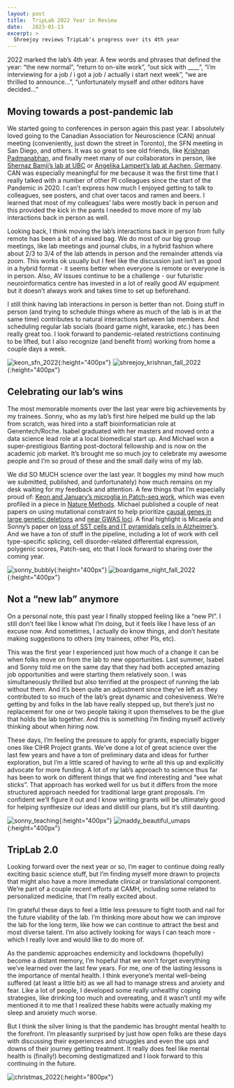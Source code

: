 ```yaml
---
layout: post
title:  TripLab 2022 Year in Review
date:   2023-01-13
excerpt: >
  Shreejoy reviews TripLab's progress over its 4th year
---
```


2022 marked the lab’s 4th year. A few words and phrases that defined the year: “the new normal”, “return to on-site work”, “out sick with ____”, “i’m interviewing for a job / i got a job / actually i start next week”, “we are thrilled to announce…”, “unfortunately myself and other editors have decided…”

## Moving towards a post-pandemic lab

We started going to conferences in person again this past year. I absolutely loved going to the Canadian Association for Neuroscience (CAN) annual meeting (conveniently, just down the street in Toronto), the SFN meeting in San Diego, and others. It was so great to see old friends, like [Krishnan Padmanabhan](https://www.urmc.rochester.edu/labs/neural-circuits-computation.aspx), and finally meet many of our collaborators in person, like [Shernaz Bamji’s lab at UBC](https://www.bamjilab.com/) or [Angelika Lampert’s lab at Aachen, Germany](https://www.ukaachen.de/en/clinics-institutes/institute-of-physiology/research/lampert-lab/lab-members/prof-angelika-lampert/). CAN was especially meaningful for me because it was the first time that I really talked with a number of other PI colleagues since the start of the Pandemic in 2020. I can’t express how much I enjoyed getting to talk to colleagues, see posters, and chat over tacos and ramen and beers. I learned that most of my colleagues’ labs were mostly back in person and this provided the kick in the pants I needed to move more of my lab interactions back in person as well. 

Looking back, I think moving the lab’s interactions back in person from fully remote has been a bit of a mixed bag. We do most of our big group meetings, like lab meetings and journal clubs, in a hybrid fashion where about 2/3 to 3/4 of the lab attends in person and the remainder attends via zoom. This works ok usually but I feel like the discussion just isn’t as good in a hybrid format - it seems better when everyone is remote or everyone is in person. Also, AV issues continue to be a challenge - our futuristic neuroinformatics centre has invested in a lot of really good AV equipment but it doesn’t always work and takes time to set up beforehand. 

I still think having lab interactions in person is better than not. Doing stuff in person (and trying to schedule things where as much of the lab is in at the same time) contributes to natural  interactions between lab members. And scheduling regular lab socials (board game night, karaoke, etc.) has been really great too. I look forward to pandemic-related restrictions continuing to be lifted, but I also recognize (and benefit from) working from home a couple days a week.

![keon_sfn_2022](/images/lab_fun/fall_2022/keon_sfn_2022.jpg "keon_sfn_2022"){:height="400px"}
![shreejoy_krishnan_fall_2022](/images/lab_fun/fall_2022/shreejoy_krishnan_fall_2022.jpg "shreejoy_krishnan_fall_2022"){:height="400px"}

## Celebrating our lab’s wins

The most memorable moments over the last year were big achievements by my trainees. Sonny, who as my lab’s first hire helped me build up the lab from scratch, was hired into a staff bioinformatician role at Genentech/Roche. Isabel graduated with her masters and moved onto a data science lead role at a local biomedical start up. And Michael won a super-prestigious Banting post-doctoral fellowship and is now on the academic job market. It’s brought me so much joy to celebrate my awesome people and I’m so proud of these and the small daily wins of my lab.

We did SO MUCH science over the last year. It boggles my mind how much we submitted, published, and (unfortunately) how much remains on my desk waiting for my feedback and attention. A few things that I’m especially proud of: [Keon and January’s microglia in Patch-seq work](https://www.biorxiv.org/content/10.1101/2022.09.07.507009v2), which was even profiled in a piece in [Nature Methods](https://www.nature.com/articles/s41592-022-01662-5). Michael published a couple of neat papers on using mutational constraint to help prioritize [causal genes in large genetic deletions](https://jamanetwork.com/journals/jamapsychiatry/fullarticle/2786543) and [near GWAS loci](https://www.nature.com/articles/s41380-022-01542-6). A final highlight is Micaela and Sonny’s paper on [loss of SST cells and IT pyramidals cells in Alzheimer’s](https://www.frontiersin.org/articles/10.3389/fnmol.2022.903175/full). And we have a ton of stuff in the pipeline, including a lot of work with cell type-specific splicing, cell disorder-related differential expression, polygenic scores, Patch-seq, etc that I look forward to sharing over the coming year.

![sonny_bubbly](/images/lab_fun/summer_2022/sonny_bubbly.jpg "sonny_bubbly"){:height="400px"}
![boardgame_night_fall_2022](/images/lab_fun/fall_2022/boardgame_night_fall_2022.jpg "boardgame_night_fall_2022"){:height="400px"}

## Not a “new lab” anymore

On a personal note, this past year I finally stopped feeling like a “new PI”. I still don’t feel like I know what I’m doing, but it feels like I have less of an excuse now. And sometimes, I actually do know things, and don’t hesitate making suggestions to others (my trainees, other PIs, etc).

This was the first year I experienced just how much of a change it can be when folks move on from the lab to new opportunities. Last summer, Isabel and Sonny told me on the same day that they had both accepted amazing job opportunities and were starting them relatively soon. I was simultaneously thrilled but also terrified at the prospect of running the lab without them. And it’s been quite an adjustment since they’ve left as they contributed to so much of the lab’s great dynamic and cohesiveness. We’re getting by and folks in the lab have really stepped up, but there’s just no replacement for one or two people taking it upon themselves to be the glue that holds the lab together. And this is something I’m finding myself actively thinking about when hiring now.

These days, I’m feeling the pressure to apply for grants, especially bigger ones like CIHR Project grants. We’ve done a lot of great science over the last few years and have a ton of preliminary data and ideas for further exploration, but I’m a little scared of having to write all this up and explicitly advocate for more funding. A lot of my lab’s approach to science thus far has been to work on different things that we find interesting and “see what sticks”. That approach has worked well for us but it differs from the more structured approach needed for traditional large grant proposals. I’m confident we’ll figure it out and I know writing grants will be ultimately good for helping synthesize our ideas and distill our plans, but it’s still daunting. 

![sonny_teaching](/images/lab_fun/summer_2022/sonny_teaching.jpg "sonny_teaching"){:height="400px"}
![maddy_beautiful_umaps](/images/lab_fun/fall_2022/maddy_beautiful_umaps.jpg "maddy_beautiful_umaps"){:height="400px"}

## TripLab 2.0

Looking forward over the next year or so, I’m eager to continue doing really exciting basic science stuff, but I’m finding myself more drawn to projects that might also have a more immediate clinical or translational component. We’re part of a couple recent efforts at CAMH,  including some related to personalized medicine, that I’m really excited about. 

I’m grateful these days to feel a little less pressure to fight tooth and nail for the future viability of the lab. I’m thinking more about how we can improve the lab for the long term, like how we can continue to attract the best and most diverse talent. I’m also actively looking for ways I can teach more - which I really love and would like to do more of.

As the pandemic approaches endemicity and lockdowns (hopefully) become a distant memory, I’m hopeful that we won’t forget everything we’ve learned over the last few years. For me, one of the lasting lessons is the importance of mental health. I think everyone’s mental well-being suffered (at least a little bit) as we all had to manage stress and anxiety and fear. Like a lot of people, I developed some really unhealthy coping strategies, like drinking too much and overeating, and it wasn’t until my wife mentioned it to me that I realized these habits were actually making my sleep and anxiety much worse.

But I think the silver lining is that the pandemic has brought mental health to the forefront. I’m pleasantly surprised by just how open folks are these days with discussing their experiences and struggles and even the ups and downs of their journey getting treatment. It really does feel like mental health is (finally!) becoming destigmatized and I look forward to this continuing in the future.

![christmas_2022](/images/lab_fun/fall_2022/christmas_2022.jpg "christmas_2022"){:height="800px"}


